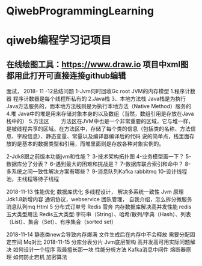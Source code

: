 # QiwebProgrammingLearning
# qiweb编程学习记项目
## 在线绘图工具：https://www.draw.io 项目中xml图都用此打开可直接连接github编辑

面试，
2018- 11 -12总结问题
1-Jvm何时回收Gc root
JVM的内存模型
1.程序计数器
程序计数器是每个线程所私有的
2.Java栈
3、本地方法栈
Java栈是为执行Java方法服务的，而本地方法栈则是为执行本地方法（Native Method）服务的
4.堆
Java中的堆是用来存储对象本身的以及数组（当然，数组引用是存放在Java栈中的）
5.方法区
　　方法区在JVM中也是一个非常重要的区域，它与堆一样，是被线程共享的区域。在方法区中，存储了每个类的信息（包括类的名称、方法信息、字段信息）、静态变量、常量以及编译器编译后的代码
说的简单点，栈里面存放的是基本的数据类型和引用，而堆里面则是存放各种对象实例的。

2-Jdk8跟之前版本功能jvm和性能？
3-技术架构拓扑图
4-业务模型画一下？
5-数据库分了分表？
6-遇到最大的困难和挑战是？
7-数据库联合索引和命中？
8-多系统之间一致性解决方案有哪些？
9-消息队列Kafka  rabbitmq
10-设计线程池，主线程等待子线程

2018-11-13
性能优化
数据库优化
多线程设计，
解决多系统一致性
Jvm 原理
Jdk1.8新增内容
通讯协议，webservice
团队管理，
自我介绍，怎么拆分微服务
消息队列mq
Html 5
分布式订单号
Redis 雪奔 内存数据库解决高并发性能
redis五大类型用法
Redis五大类型:字符串（String）、哈希/散列/字典（Hash）、列表（List）、集合（Set）、有序集合（sorted set）

2018-11-14
静态类new会导致内存爆满
文件生成后在内存中不会释放  需要分配固定空间
Mq对比
2018-11-15
分库分表分片
Jvm底层架构
高并发高可用实际问题解决
如何设计一个程序
我最擅长那一块
性能分析方法
Kafka消息中间件
熔断器原理
如何防止宕机
加密算法
